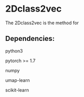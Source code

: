 # 2Dclass2vec

The 2Dclass2vec is the method for

## Dependencies:

python3

pytorch >= 1.7

numpy

umap-learn

scikit-learn
   
